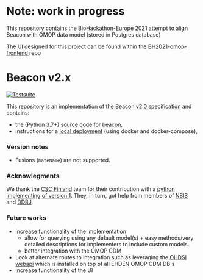 # Note: work in progress
This repository contains the BioHackathon-Europe 2021 attempt to align Beacon with OMOP data model (stored in Postgres database)

The UI designed for this project can be found within the [BH2021-omop-frontend
](https://github.com/elixir-luxembourg/BH2021-omop-frontend) repo

# Beacon v2.x

[![Testsuite](https://github.com/EGA-archive/beacon-2.x/workflows/Testsuite/badge.svg)](https://github.com/EGA-archive/beacon-2.x/actions)

This repository is an implementation of the [Beacon v2.0 specification](https://github.com/ga4gh-beacon/specification-v2) and contains:

* the (Python 3.7+) [source code for beacon](beacon),
* instructions for a [local deployment](deploy) (using docker and docker-compose),



### Version notes

* Fusions (`mateName`) are not supported.


### Acknowlegments

We thank the [CSC Finland](https://www.csc.fi/) team for their
contribution with a [python implementing of version
1](https://github.com/CSCfi/beacon-python). They, in turn, got help
from members of [NBIS](https://nbis.se/) and
[DDBJ](https://www.ddbj.nig.ac.jp).

### Future works

- Increase functionality of the implementation
  - allow for querying using any default model(s) + easy methods/very detailed descriptions for implementers to include custom models
  - better integration with the OMOP CDM
- Look at alternate routes to integration such as leveraging the [OHDSI webapi](https://github.com/OHDSI/WebAPI) which is installed on top of all EHDEN OMOP CDM DB's
- Increase functionality of the UI


